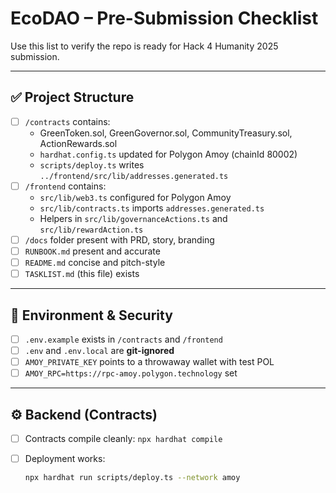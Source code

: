 # EcoDAO – Pre-Submission Checklist

Use this list to verify the repo is ready for Hack 4 Humanity 2025 submission.

---

## ✅ Project Structure

- [ ] `/contracts` contains:
  - GreenToken.sol, GreenGovernor.sol, CommunityTreasury.sol, ActionRewards.sol
  - `hardhat.config.ts` updated for Polygon Amoy (chainId 80002)
  - `scripts/deploy.ts` writes `../frontend/src/lib/addresses.generated.ts`
- [ ] `/frontend` contains:
  - `src/lib/web3.ts` configured for Polygon Amoy
  - `src/lib/contracts.ts` imports `addresses.generated.ts`
  - Helpers in `src/lib/governanceActions.ts` and `src/lib/rewardAction.ts`
- [ ] `/docs` folder present with PRD, story, branding
- [ ] `RUNBOOK.md` present and accurate
- [ ] `README.md` concise and pitch-style
- [ ] `TASKLIST.md` (this file) exists

---

## 🔐 Environment & Security

- [ ] `.env.example` exists in `/contracts` and `/frontend`
- [ ] `.env` and `.env.local` are **git-ignored**
- [ ] `AMOY_PRIVATE_KEY` points to a throwaway wallet with test POL
- [ ] `AMOY_RPC=https://rpc-amoy.polygon.technology` set

---

## ⚙️ Backend (Contracts)

- [ ] Contracts compile cleanly: `npx hardhat compile`
- [ ] Deployment works:  

  ```bash
  npx hardhat run scripts/deploy.ts --network amoy
